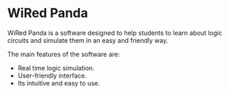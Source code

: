 # WiRed Panda

WiRed Panda is a software designed to help students to learn about logic circuits and simulate them in an easy and friendly way.

The main features of the software are:
  - Real time logic simulation.
  - User-friendly interface.
  - Its intuitive and easy to use.


